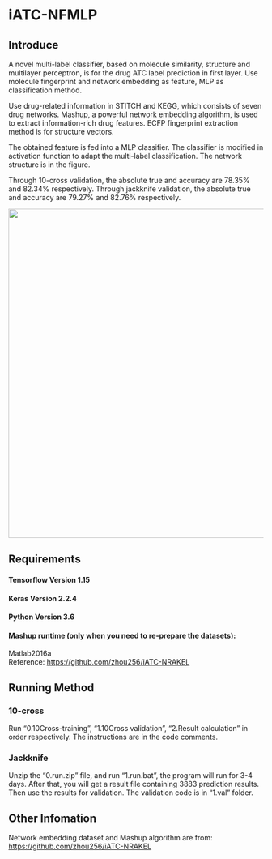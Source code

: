 # iATC-NFMLP

## Introduce

  A novel multi-label classifier, based on molecule similarity, structure and multilayer perceptron, is for the drug ATC label prediction in first layer. Use molecule fingerprint and network embedding as feature, MLP as classification method.                                                       
  
  Use drug-related information in STITCH and KEGG, which consists of seven drug networks. Mashup, a powerful network embedding algorithm, is used to extract information-rich drug features. ECFP fingerprint extraction method is for structure vectors.                                                          
  
  The obtained feature is fed into a MLP classifier. The classifier is modified in activation function to adapt the multi-label classification. The network structure is in the figure.                                                                           
  
  Through 10-cross validation, the absolute true and accuracy are 78.35% and 82.34% respectively. Through jackknife validation, the absolute true and accuracy are 79.27% and 82.76% respectively.                                                                

                                                     
                                    


<div align=center><img src="https://github.com/tangshunrong/iATC-NFMLP/blob/main/iATC-NFMLP.jpg" width="1100" height="650" />
</div>


## Requirements
#### Tensorflow Version 1.15   
#### Keras Version 2.2.4
#### Python Version 3.6

#### Mashup runtime (only when you need to re-prepare the datasets): 
Matlab2016a                                         
Reference: https://github.com/zhou256/iATC-NRAKEL


## Running Method
### 10-cross                                                                                        
Run “0.10Cross-training”, “1.10Cross validation”, “2.Result calculation” in order respectively. The instructions are in the code comments. 
### Jackknife
Unzip the “0.run.zip” file, and run “1.run.bat”, the program will run for 3-4 days. After that, you will get a result file containing 3883 prediction results. Then use the results for validation. The validation code is in “1.val” folder. 

## Other Infomation
Network embedding dataset and Mashup algorithm are from: https://github.com/zhou256/iATC-NRAKEL

